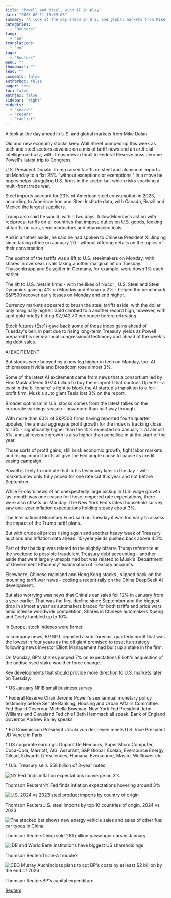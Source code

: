 ```yaml
---
title: "Powell and Steel, with AI in play"
date: "2025-02-11 19:09:05"
summary: "A look at the day ahead in U.S. and global markets from Mike DolanOld and new economy stocks keep Wall Street pumped up this week as tech and steel sectors advance on a mix of tariff news and an artificial intelligence buzz, with Treasuries in thrall to Federal Reserve boss..."
categories:
  - "Reuters"
lang:
  - "en"
translations:
  - "en"
tags:
  - "Reuters"
menu: ""
thumbnail: ""
lead: ""
comments: false
authorbox: false
pager: true
toc: false
mathjax: false
sidebar: "right"
widgets:
  - "search"
  - "recent"
  - "taglist"
---
```


A look at the day ahead in U.S. and global markets from Mike Dolan

Old and new economy stocks keep Wall Street pumped up this week as tech and steel sectors advance on a mix of tariff news and an artificial intelligence buzz, with Treasuries in thrall to Federal Reserve boss Jerome Powell's latest trip to Congress.

U.S. President Donald Trump raised tariffs on steel and aluminum imports on Monday to a flat 25% "without exceptions or exemptions," in a move he hopes helps struggling U.S. firms in the sector but which risks sparking a multi-front trade war.

Steel imports account for 23% of American steel consumption in 2023, according to American Iron and Steel Institute data, with Canada, Brazil and Mexico the largest suppliers.

Trump also said he would, within two days, follow Monday's action with reciprocal tariffs on all countries that impose duties on U.S. goods, looking at tariffs on cars, semiconductors and pharmaceuticals.

And in another aside, he said he had spoken to Chinese President Xi Jinping since taking office on January 20 - without offering details on the topics of their conversation.

The upshot of the tariffs was a lift to U.S. steelmakers on Monday, with shares in overseas rivals taking another marginal hit on Tuesday. Thyssenkrupp and Salzgitter in Germany, for example, were down 1% each earlier.

The lift to U.S. metals firms - with the likes of Nucor , U.S. Steel and Steel Dynamics gaining 4% on Monday and Alcoa up 2% - helped the benchmark S&P500 recover early losses on Monday and end higher.

Currency markets appeared to brush the steel tariffs aside, with the dollar only marginally higher. Gold climbed to a another record high, however, with spot gold briefly hitting $2,942.70 per ounce before retreating.

Stock futures (Esc1) gave back some of those index gains ahead of Tuesday's bell, in part due to rising long-term Treasury yields as Powell prepared his semi-annual congressional testimony and ahead of the week's big debt sales.

AI EXCITEMENT

But stocks were buoyed by a new leg higher in tech on Monday, too. AI chipmakers Nvidia and Broadcom rose almost 3%.

Some of the latest AI excitement came from news that a consortium led by Elon Musk offered $97.4 billion to buy the nonprofit that controls OpenAI - a twist in the billionaire' s fight to block the AI startup's transition to a for-profit firm. Musk's auto giant Tesla lost 3% on the report.

Broader optimism in U.S. stocks comes from the latest tallies on the corporate earnings season - now more than half way through.

With more than 60% of S&P500 firms having reported fourth quarter updates, the annual aggregate profit growth for the index is tracking close to 15% - significantly higher than the 10% expected on January 1. At almost 5%, annual revenue growth is also higher than pencilled in at the start of the year.

Those sorts of profit gains, still brisk economic growth, tight labor markets and rising import tariffs all give the Fed ample cause to pause its credit easing campaign.

Powell is likely to indicate that in his testimony later in the day - with markets now only fully priced for one rate cut this year and not before September.

While Friday's news of an unexpectedly large pickup in U.S. wage growth last month was one reason for those tempered rate expectations, there were also offsets on Monday. The New York Fed's latest household survey saw one-year inflation expectations holding steady about 3%.

The International Monetary Fund said on Tuesday it was too early to assess the impact of the Trump tariff plans.

But with crude oil prices rising again and another heavy week of Treasury auctions and inflation data ahead, 10-year yields pushed back above 4.5%.

Part of that backup was related to the slightly bizarre Trump reference at the weekend to possible fraudulent Treasury debt accounting - another aside that went largely unexplained but was related to Musk's 'Department of Government Efficiency' examination of Treasury accounts.

Elsewhere, Chinese mainland and Hong Kong stocks , slipped back on the mounting tariff war news - cooling a recent rally on the China DeepSeek AI development.

But also worrying was news that China's car sales fell 12% in January from a year earlier. That was the first decline since September and the biggest drop in almost a year as automakers braced for both tariffs and price wars amid intense worldwide competition. Shares in Chinese automakers Xpeng and Geely tumbled up to 10%.

In Europe, stock indexes were firmer.

In company news, BP BP.L reported a sub-forecast quarterly profit that was the lowest in four years as the oil giant promised to reset its strategy following news investor Elliott Management had built up a stake in the firm.

On Monday, BP's shares jumped 7% on expectations Elliott's acquisition of the undisclosed stake would enforce change.

Key developments that should provide more direction to U.S. markets later on Tuesday:

\* US January NFIB small business survey

\* Federal Reserve Chair Jerome Powell's semiannual monetary policy testimony before Senate Banking, Housing and Urban Affairs Committee. Fed Board Governor Michelle Bowman, New York Fed President John Williams and Cleveland Fed chief Beth Hammack all speak. Bank of England Governor Andrew Bailey speaks

\* EU Commission President Ursula von der Leyen meets U.S. Vice President JD Vance in Paris

\* US corporate earnings: Dupont De Nemours, Super Micro Computer, Coca-Cola, Marriott, AIG, Assurant, S&P Global, Ecolab, Eversource Energy, Gilead, Edwards Lifesciences, Humana, Eversource, Masco, Welltower etc

\* U.S. Treasury sells $58 billion of 3-year notes

![NY Fed finds inflation expectations converge on 3%](https://s3.tradingview.com/news/image/tag:reuters.com,2025:newsml_L8N3P10JE-94e16908ecd2b71e780188e4e764ab90-resized.jpeg)

Thomson ReutersNY Fed finds inflation expectations hovering around 3%



![U.S. 2024 vs 2023 steel product imports by country of origin](https://s3.tradingview.com/news/image/tag:reuters.com,2025:newsml_L8N3P10JE-0949fef3f1ef599abd0fcb9eeaaafa53-resized.jpeg)

Thomson ReutersU.S. steel imports by top 10 countries of origin, 2024 vs 2023



![The stacked bar shows new energy vehicle sales and sales of other fuel car types in China.](https://s3.tradingview.com/news/image/tag:reuters.com,2025:newsml_L8N3P10JE-61d30c85c4fc9891aa5729b3d0814ba8-resized.jpeg)

Thomson ReutersChina sold 1.81 million passenger cars in January



![IDB and World Bank institutions have biggest US shareholdings](https://s3.tradingview.com/news/image/tag:reuters.com,2025:newsml_L8N3P10JE-2de090af3c4b1fed834a0ca138c7236e-resized.jpeg)

Thomson ReutersTriple-A trouble?



![CEO Murray Auchincloss  plans to cut BP's costs by at least $2 billion by the end of 2026](https://s3.tradingview.com/news/image/tag:reuters.com,2025:newsml_L8N3P10JE-dd58960e7e42c58bfe4faed257b2a0af-resized.jpeg)

Thomson ReutersBP's capital expenditure

[Reuters](https://www.tradingview.com/news/reuters.com,2025:newsml_L8N3P10JE:0-powell-and-steel-with-ai-in-play/)
